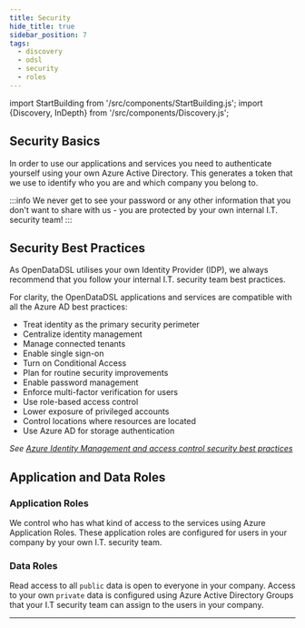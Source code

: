 ```yaml
---
title: Security
hide_title: true
sidebar_position: 7
tags:
  - discovery
  - odsl
  - security
  - roles
---
```

import StartBuilding from '/src/components/StartBuilding.js';
import {Discovery, InDepth} from '/src/components/Discovery.js';

<Discovery title="Security" text="This discovery guide gives an overview of how security (authentication and authorisation) is handled with information about security basics and recommendations, including system users, roles and other best practices." />

## Security Basics
In order to use our applications and services you need to authenticate yourself using your own Azure Active Directory.
This generates a token that we use to identify who you are and which company you belong to.

:::info
We never get to see your password or any other information that you don't want to share with us - you are protected by your own internal I.T. security team!
:::

<InDepth href="/docs/it/security" />

## Security Best Practices
As OpenDataDSL utilises your own Identity Provider (IDP), we always recommend that you follow your internal I.T. security team best practices.

For clarity, the OpenDataDSL applications and services are compatible with all the Azure AD best practices:
* Treat identity as the primary security perimeter
* Centralize identity management
* Manage connected tenants
* Enable single sign-on
* Turn on Conditional Access
* Plan for routine security improvements
* Enable password management
* Enforce multi-factor verification for users
* Use role-based access control
* Lower exposure of privileged accounts
* Control locations where resources are located
* Use Azure AD for storage authentication

*See [Azure Identity Management and access control security best practices](https://docs.microsoft.com/en-us/azure/security/fundamentals/identity-management-best-practices)*

## Application and Data Roles
### Application Roles
We control who has what kind of access to the services using Azure Application Roles.
These application roles are configured for users in your company by your own I.T. security team.

### Data Roles
Read access to all `public` data is open to everyone in your company.
Access to your own `private` data is configured using Azure Active Directory Groups that your I.T security team can assign to the users in your company.

<InDepth href="/docs/it/security" />

---

<StartBuilding />